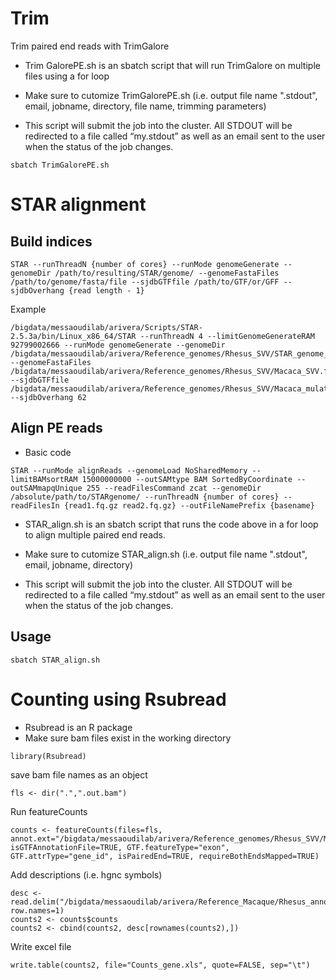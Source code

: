 
# Trim
Trim paired end reads with TrimGalore

- Trim GalorePE.sh is an sbatch script that will run TrimGalore on multiple files using a for loop

- Make sure to cutomize TrimGalorePE.sh (i.e. output file name ".stdout", email, jobname, directory, file name, trimming parameters)

- This script will submit the job into the cluster. All STDOUT will be redirected to a file called “my.stdout” as well as an email sent to the user when the status of the job changes.

```
sbatch TrimGalorePE.sh
```

# STAR alignment
## Build indices
```
STAR --runThreadN {number of cores} --runMode genomeGenerate --genomeDir /path/to/resulting/STAR/genome/ --genomeFastaFiles /path/to/genome/fasta/file --sjdbGTFfile /path/to/GTF/or/GFF --sjdbOverhang {read length - 1}
```
Example
```
/bigdata/messaoudilab/arivera/Scripts/STAR-2.5.3a/bin/Linux_x86_64/STAR --runThreadN 4 --limitGenomeGenerateRAM 92799002666 --runMode genomeGenerate --genomeDir /bigdata/messaoudilab/arivera/Reference_genomes/Rhesus_SVV/STAR_genome_62/ --genomeFastaFiles /bigdata/messaoudilab/arivera/Reference_genomes/Rhesus_SVV/Macaca_SVV.fasta --sjdbGTFfile /bigdata/messaoudilab/arivera/Reference_genomes/Rhesus_SVV/Macaca_mulatta_SVV.gtf --sjdbOverhang 62
```

## Align PE reads

- Basic code
```
STAR --runMode alignReads --genomeLoad NoSharedMemory --limitBAMsortRAM 15000000000 --outSAMtype BAM SortedByCoordinate --outSAMmapqUnique 255 --readFilesCommand zcat --genomeDir /absolute/path/to/STARgenome/ --runThreadN {number of cores} --readFilesIn {read1.fq.gz read2.fq.gz} --outFileNamePrefix {basename} 
```
- STAR_align.sh is an sbatch script that runs the code above in a for loop to align multiple paired end reads.

- Make sure to cutomize STAR_align.sh (i.e. output file name ".stdout", email, jobname, directory)

- This script will submit the job into the cluster. All STDOUT will be redirected to a file called “my.stdout” as well as an email sent to the user when the status of the job changes.

## Usage
```
sbatch STAR_align.sh
```
# Counting using Rsubread
- Rsubread is an R package
- Make sure bam files exist in the working directory

```
library(Rsubread)
```
save bam file names as an object
```
fls <- dir(".",".out.bam")
```
Run featureCounts
```
counts <- featureCounts(files=fls, annot.ext="/bigdata/messaoudilab/arivera/Reference_genomes/Rhesus_SVV/Macaca_mulatta_SVV.gtf", isGTFAnnotationFile=TRUE, GTF.featureType="exon", GTF.attrType="gene_id", isPairedEnd=TRUE, requireBothEndsMapped=TRUE)
```
Add descriptions (i.e. hgnc symbols)
```
desc <- read.delim("/bigdata/messaoudilab/arivera/Reference_Macaque/Rhesus_annotations.xls", row.names=1)
counts2 <- counts$counts
counts2 <- cbind(counts2, desc[rownames(counts2),])
```
Write excel file
```
write.table(counts2, file="Counts_gene.xls", quote=FALSE, sep="\t")
```
